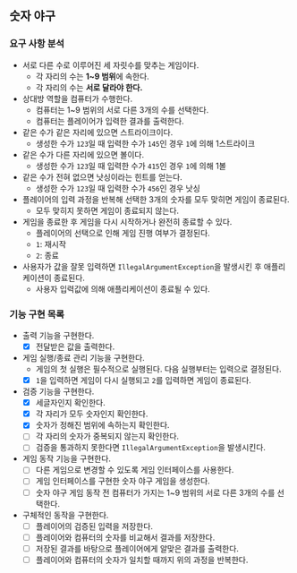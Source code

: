 ## 숫자 야구

### 요구 사항 분석

- 서로 다른 수로 이루어진 세 자릿수를 맞추는 게임이다.
    - 각 자리의 수는 **1~9 범위**에 속한다.
    - 각 자리의 수는 **서로 달라야 한다.**
- 상대방 역할을 컴퓨터가 수행한다.
    - 컴퓨터는 1~9 범위의 서로 다른 3개의 수를 선택한다.
    - 컴퓨터는 플레이어가 입력한 결과를 출력한다.
- 같은 수가 같은 자리에 있으면 스트라이크이다.
    - 생성한 수가 `123`일 때 입력한 수가 `145`인 경우 `1`에 의해 1스트라이크
- 같은 수가 다른 자리에 있으면 볼이다.
    - 생성한 수가 `123`일 때 입력한 수가 `415`인 경우 `1`에 의해 1볼
- 같은 수가 전혀 없으면 낫싱이라는 힌트를 얻는다.
    - 생성한 수가 `123`일 때 입력한 수가 `456`인 경우 낫싱
- 플레이어의 입력 과정을 반복해 선택한 3개의 숫자를 모두 맞히면 게임이 종료된다.
    - 모두 맞히지 못하면 게임이 종료되지 않는다.
- 게임을 종료한 후 게임을 다시 시작하거나 완전히 종료할 수 있다.
    - 플레이어의 선택으로 인해 게임 진행 여부가 결정된다.
    - `1`: 재시작
    - `2`: 종료
- 사용자가 값을 잘못 입력하면 `IllegalArgumentException`을 발생시킨 후 애플리케이션이 종료된다.
    - 사용자 입력값에 의해 애플리케이션이 종료될 수 있다.

### 기능 구현 목록

- 출력 기능을 구현한다.
    - [x] 전달받은 값을 출력한다.
- 게임 실행/종료 관리 기능을 구현한다.
    - 게임의 첫 실행은 필수적으로 실행된다. 다음 실행부터는 입력으로 결정된다.
    - [x] `1`을 입력하면 게임이 다시 실행되고 `2`를 입력하면 게임이 종료된다.
- 검증 기능을 구현한다.
    - [x] 세글자인지 확인한다.
    - [x] 각 자리가 모두 숫자인지 확인한다.
    - [x] 숫자가 정해진 범위에 속하는지 확인한다.
    - [ ] 각 자리의 숫자가 중복되지 않는지 확인한다.
    - [ ] 검증을 통과하지 못한다면 `IllegalArgumentException`을 발생시킨다.
- 게임 동작 기능을 구현한다.
    - [ ] 다른 게임으로 변경할 수 있도록 게임 인터페이스를 사용한다.
    - [ ] 게임 인터페이스를 구현한 숫자 야구 게임을 생성한다.
    - [ ] 숫자 야구 게임 동작 전 컴퓨터가 가지는 1~9 범위의 서로 다른 3개의 수를 선택한다.
- 구체적인 동작을 구현한다.
    - [ ] 플레이어의 검증된 입력을 저장한다.
    - [ ] 플레이어와 컴퓨터의 숫자를 비교해서 결과를 저장한다.
    - [ ] 저장된 결과를 바탕으로 플레이어에게 알맞은 결과를 출력한다.
    - [ ] 플레이어와 컴퓨터의 숫자가 일치할 때까지 위의 과정을 반복한다.